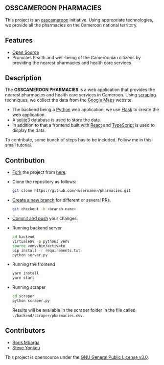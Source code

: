 ## OSSCAMEROON PHARMACIES
This project is an [osscameroon](https://osscameroon.com) initiative. Using appropriate technologies, we provide all the 
pharmacies on the Cameroon national territory.
## Features
* [Open Source](https://osscameroon.com/osscameroon/osscameroon.html)
* Promotes health and well-being of the Cameroonian citizens by providing the nearest pharmacies and health care services.

## Description
The **OSSCAMEROON PHARMACIES** is a web application that provides the nearest pharmacies and health care services in Cameroon.
Using [scraping](https://en.wikipedia.org/wiki/Web_scraping) techniques, we collect the data from the [Google Maps](https://www.google.com/maps) website.
- The backend being a [Python](https://www.python.org/) web application, we use [Flask](https://flask.palletsprojects.com/) to create the web application.
- A [sqlite3](https://docs.python.org/3/library/sqlite3.html) database is used to store the data.
- In addition to that a
frontend built with [React](https://reactjs.org/) and [TypeScript](https://www.typescriptlang.org/) is used to display the data.


To contribute, some bunch of steps has to be included. Follow me in this small tutorial.

## Contribution

- [Fork](https://github.com/osscameroon/pharmacies/fork) the project from [here](https://github.com/osscameroon/pharmacies/fork).
- Clone the repository as follows:
    
    ```bash
    git clone https://github.com/<username>/pharmacies.git
    ```
- [Create a new branch](https://help.github.com/articles/creating-a-new-branch/) for different or several PRs.

    ```bash
    git checkout -b <branch-name>
    ```
  
- [Commit and push](https://help.github.com/articles/using-git-commands/) your changes.


- Running backend server
    ```bash
    cd backend
    virtualenv -p python3 venv
    source venv/bin/activate
    pip install -r requirements.txt
    python server.py
    ```
- Running the frontend
    ```bash
    yarn install
    yarn start
    ```
- Running scraper
    ```bash
    cd scraper
    python scraper.py
    ```
  Results will be available in the scraper folder in the file called `./backend/scraper/pharmacies.csv`.

## Contributors

- [Boris Mbarga](https://github.com/elhmn)
- [Steve Yonkeu](https://github.com/yokwejuste) 

This project is opensource under the [GNU General Public License v3.0](https://www.gnu.org/licenses/gpl-3.0.en.html).
